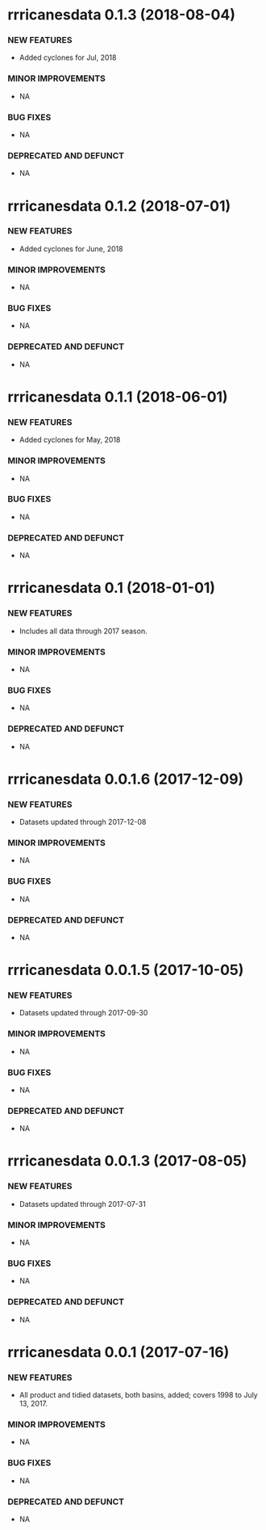 rrricanesdata 0.1.3 (2018-08-04)
==================================

### NEW FEATURES

* Added cyclones for Jul, 2018

### MINOR IMPROVEMENTS

* NA

### BUG FIXES

* NA

### DEPRECATED AND DEFUNCT

* NA

rrricanesdata 0.1.2 (2018-07-01)
==================================

### NEW FEATURES

* Added cyclones for June, 2018

### MINOR IMPROVEMENTS

* NA

### BUG FIXES

* NA

### DEPRECATED AND DEFUNCT

* NA

rrricanesdata 0.1.1 (2018-06-01)
==================================

### NEW FEATURES

* Added cyclones for May, 2018

### MINOR IMPROVEMENTS

* NA

### BUG FIXES

* NA

### DEPRECATED AND DEFUNCT

* NA

rrricanesdata 0.1 (2018-01-01)
==================================

### NEW FEATURES

* Includes all data through 2017 season.

### MINOR IMPROVEMENTS

* NA

### BUG FIXES

* NA

### DEPRECATED AND DEFUNCT

* NA

rrricanesdata 0.0.1.6 (2017-12-09)
==================================

### NEW FEATURES

* Datasets updated through 2017-12-08

### MINOR IMPROVEMENTS

* NA

### BUG FIXES

* NA

### DEPRECATED AND DEFUNCT

* NA

rrricanesdata 0.0.1.5 (2017-10-05)
==================================

### NEW FEATURES

* Datasets updated through 2017-09-30

### MINOR IMPROVEMENTS

* NA

### BUG FIXES

* NA

### DEPRECATED AND DEFUNCT

* NA

rrricanesdata 0.0.1.3 (2017-08-05)
==================================

### NEW FEATURES

* Datasets updated through 2017-07-31

### MINOR IMPROVEMENTS

* NA

### BUG FIXES

* NA

### DEPRECATED AND DEFUNCT

* NA

rrricanesdata 0.0.1 (2017-07-16)
==================================

### NEW FEATURES

* All product and tidied datasets, both basins, added; covers 1998 to July 13, 2017.

### MINOR IMPROVEMENTS

* NA

### BUG FIXES

* NA

### DEPRECATED AND DEFUNCT

* NA

